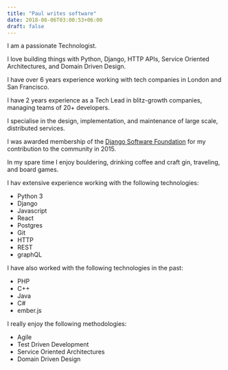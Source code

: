 ```yaml
---
title: "Paul writes software"
date: 2018-06-06T03:00:53+06:00
draft: false
---
```


I am a passionate Technologist.

I love building things with Python, Django, HTTP APIs, Service Oriented Architectures, and Domain Driven Design.

I have over 6 years experience working with tech companies in London and San Francisco.

I have 2 years experience as a Tech Lead in blitz-growth companies, managing teams of 20+ developers.

I specialise in the design, implementation, and maintenance of large scale, distributed services.

I was awarded membership of the [Django Software Foundation](https://www.djangoproject.com/foundation/) for my contribution to the community in 2015.

In my spare time I enjoy bouldering, drinking coffee and craft gin, traveling, and board games.

I hav extensive experience working with the following technologies:

- Python 3
- Django
- Javascript
- React
- Postgres
- Git
- HTTP
- REST
- graphQL

I have also worked with the following technologies in the past:

- PHP
- C++
- Java
- C#
- ember.js

I really enjoy the following methodologies:

- Agile
- Test Driven Development
- Service Oriented Architectures
- Domain Driven Design
